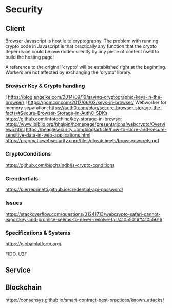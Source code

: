 Security
========

## Client

Browser Javascript is hostile to cryptography. The problem with running crypto code in Javascript is that
practically any function that the crypto depends on could be overridden silently by any piece of content 
used to build the hosting page!

A reference to the original 'crypto' will be established right at the beginning. 
Workers are not affected by exchanging the 'crypto' library. 

### Browser Key & Crypto handling
! https://blog.engelke.com/2014/09/19/saving-cryptographic-keys-in-the-browser/
! https://pomcor.com/2017/06/02/keys-in-browser/
Webworker for memory separation: https://auth0.com/blog/secure-browser-storage-the-facts/#Secure-Browser-Storage-in-Auth0-SDKs
https://github.com/infotechinc/key-storage-in-browser
https://www.ibiblio.org/hhalpin/homepage/presentations/webcrypto/Overview5.html
https://beaglesecurity.com/blog/article/how-to-store-and-secure-sensitive-data-in-web-applications.html
https://pragmaticwebsecurity.com/files/cheatsheets/browsersecrets.pdf

### CryptoConditions

https://github.com/bigchaindb/js-crypto-conditions

### Crendentials

https://pierreprinetti.github.io/credential-api-password/

### Issues

https://stackoverflow.com/questions/31241713/webcrypto-safari-cannot-exportkey-and-promise-seems-to-never-resolve-fail/41055016#41055016

### Specifications & Systems

https://globalplatform.org/

FIDO, U2F

## Service


## Blockchain

https://consensys.github.io/smart-contract-best-practices/known_attacks/
